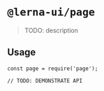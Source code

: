 # `@lerna-ui/page`

> TODO: description

## Usage

```
const page = require('page');

// TODO: DEMONSTRATE API
```
